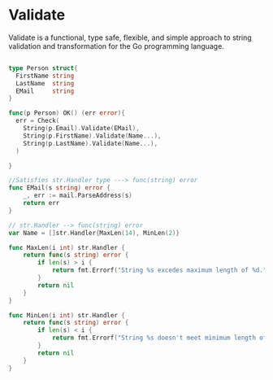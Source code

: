 Validate 
========
Validate is a functional, type safe, flexible, and simple approach to string validation and transformation for the Go programming language.  


```go

type Person struct{
  FirstName string
  LastName  string
  EMail     string
}

func(p Person) OK() (err error){
  err = Check(
    String(p.Email).Validate(EMail),
    String(p.FirstName).Validate(Name...), 
    String(p.LastName).Validate(Name...),
  )

}

//Satisfies str.Handler type ---> func(string) error
func EMail(s string) error {
	_, err := mail.ParseAddress(s)
	return err
}

// str.Handler --> func(string) error
var Name = []str.Handler{MaxLen(14), MinLen(2)}

func MaxLen(i int) str.Handler {
	return func(s string) error {
		if len(s) > i {
			return fmt.Errorf("String %s excedes maximum length of %d.", s, i)
		}
		return nil
	}
}

func MinLen(i int) str.Handler {
	return func(s string) error {
		if len(s) < i {
			return fmt.Errorf("String %s doesn't meet minimum length of %d.", s, i)
		}
		return nil
	}
}



```


